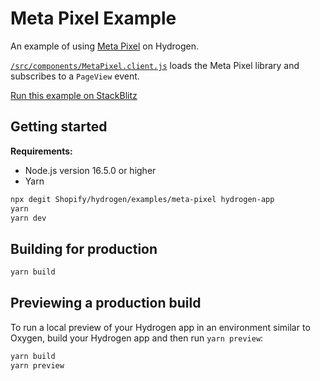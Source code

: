 # Meta Pixel Example

An example of using [Meta Pixel](https://developers.facebook.com/docs/meta-pixel) on Hydrogen.

[`/src/components/MetaPixel.client.js`](./src/components/MetaPixel.client.jsx) loads the Meta Pixel library and subscribes to a `PageView` event.

[Run this example on StackBlitz](https://stackblitz.com/fork/github/shopify/hydrogen/tree/stackblitz/examples/meta-pixel)

## Getting started

**Requirements:**

- Node.js version 16.5.0 or higher
- Yarn

```bash
npx degit Shopify/hydrogen/examples/meta-pixel hydrogen-app
yarn
yarn dev
```

## Building for production

```bash
yarn build
```

## Previewing a production build

To run a local preview of your Hydrogen app in an environment similar to Oxygen, build your Hydrogen app and then run `yarn preview`:

```bash
yarn build
yarn preview
```
